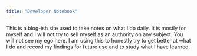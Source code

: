 ```yaml
---
title: "Developer Notebook"
---
```


This is a blog-ish site used to take notes on what I do daily. It is mostly for myself and I will not try to sell myself as an authority on any subject. You will not see my ego here. I am using this to honestly try to get better at what I do and record my findings for future use and to study what I have learned.
